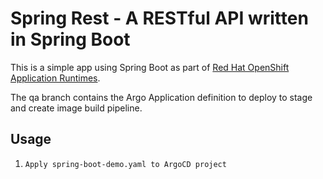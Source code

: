 # Spring Rest - A RESTful API written in Spring Boot

This is a simple app using Spring Boot as part of [Red Hat OpenShift Application Runtimes](https://middlewareblog.redhat.com/2017/05/05/red-hat-openshift-application-runtimes-and-spring-boot-details-you-want-to-know/).

The qa branch contains the Argo Application definition to deploy to stage and create image build pipeline.

## Usage

1. `Apply spring-boot-demo.yaml to ArgoCD project`

